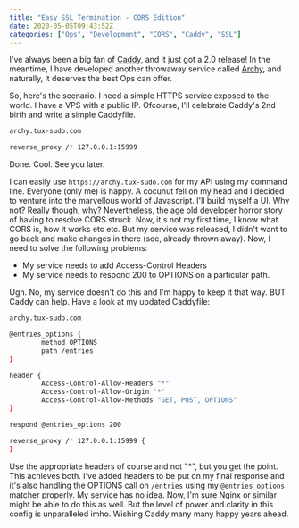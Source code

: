```yaml
---
title: "Easy SSL Termination - CORS Edition"
date: 2020-05-05T09:43:52Z
categories: ["Ops", "Development", "CORS", "Caddy", "SSL"]
---
```


I've always been a big fan of [Caddy](https://caddyserver.com/), and it just got a 2.0 release! In the meantime, I have developed another throwaway service called [Archy](https://github.com/tchaudhry91/archy), and naturally, it deserves the best Ops can offer.

So, here's the scenario. I need a simple HTTPS service exposed to the world. I have a VPS with a public IP. Ofcourse, I'll celebrate Caddy's 2nd birth and write a simple Caddyfile.

```bash
archy.tux-sudo.com

reverse_proxy /* 127.0.0.1:15999
```

Done. Cool. See you later.

I can easily use `https://archy.tux-sudo.com` for my API using my command line. Everyone (only me) is happy. A cocunut fell on my head and I decided to venture into the marvellous world of Javascript. I'll build myself a UI. Why not? Really though, why? Nevertheless, the age old developer horror story of having to resolve CORS struck. Now, it's not my first time, I know what CORS is, how it works etc etc. But my service was released, I didn't want to go back and make changes in there (see, already thrown away). Now, I need to solve the following problems:

- My service needs to add Access-Control Headers
- My service needs to respond 200 to OPTIONS on a particular path.

Ugh. No, my service doesn't do this and I'm happy to keep it that way. BUT Caddy can help. Have a look at my updated Caddyfile:

```bash
archy.tux-sudo.com

@entries_options {
        method OPTIONS
        path /entries
}

header {
        Access-Control-Allow-Headers "*"
        Access-Control-Allow-Origin "*"
        Access-Control-Allow-Methods "GET, POST, OPTIONS"
}

respond @entries_options 200

reverse_proxy /* 127.0.0.1:15999 {
}
```

Use the appropriate headers of course and not "\*", but you get the point. This achieves both. I've added headers to be put on my final response and it's also handling the OPTIONS call on `/entries` using my `@entries_options` matcher properly. My service has no idea. Now, I'm sure Nginx or similar might be able to do this as well. But the level of power and clarity in this config is unparalleled imho. Wishing Caddy many many happy years ahead.
